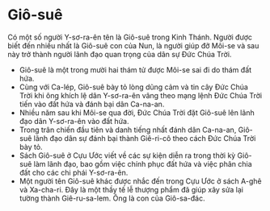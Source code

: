 # Giô-suê

Có một số người Y-sơ-ra-ên tên là Giô-suê trong Kinh Thánh. Người được biết đến nhiều nhất là Giô-suê con của Nun, là người giúp đỡ Môi-se và sau này trở thành người lãnh đạo quan trọng của dân sự Đức Chúa Trời.
- Giô-suê là một trong mười hai thám tử được Môi-se sai đi do thám đất hứa. 
- Cùng với Ca-lép, Giô-suê bày tỏ lòng dũng cảm và tin cây Đức Chúa Trời khi ông khích lệ dân Y-sơ-ra-ên vâng theo mạng lệnh Đức Chúa Trời tiến vào đất hứa và đánh bại dân Ca-na-an. 
- Nhiều năm sau khi Môi-se qua đời, Đức Chúa Trời đặt Giô-suê lên lãnh đạo dân Y-sơ-ra-ên vào đất hứa. 
- Trong trân chiến đầu tiên và danh tiếng nhất đánh dân Ca-na-an, Giô-suê lãnh đạo dân sự đánh bại thành Giê-ri-cô theo cách Đức Chúa Trời bày tỏ. 
- Sách Giô-suê ở Cựu Ước viết về các sự kiện diễn ra trong thời kỳ Giô-suê làm lãnh đạo, bao gồm việc chính phục đất hứa và việc phân chia đất cho các chi phái Y-sơ-ra-ên. 
- Một người tên Giô-suê khác được nhắc đến trong Cựu Ước ở sách A-ghê và Xa-cha-ri. Đây là một thầy tế lễ thượng phẩm đã giúp xây sửa lại tường thành Giê-ru-sa-lem. Ông là con của Giô-sa-đác.

